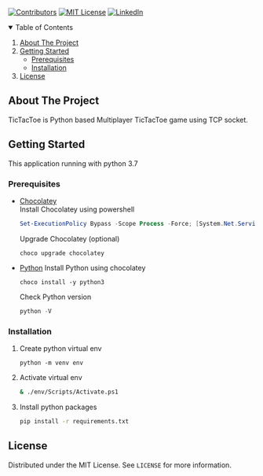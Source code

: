 
<!-- PROJECT SHIELDS -->
[![Contributors][contributors-shield]][contributors-url]
[![MIT License][license-shield]][license-url]
[![LinkedIn][linkedin-shield]][linkedin-url]



<!-- TABLE OF CONTENTS -->
<details open="open">
  <summary>Table of Contents</summary>
  <ol>
    <li>
      <a href="#about-the-project">About The Project</a>
    </li>
    <li>
      <a href="#getting-started">Getting Started</a>
      <ul>
        <li><a href="#prerequisites">Prerequisites</a></li>
        <li><a href="#installation">Installation</a></li>
      </ul>
    </li>
    <li><a href="#license">License</a></li>
  </ol>
</details>



<!-- ABOUT THE PROJECT -->
## About The Project

TicTacToe is Python based Multiplayer TicTacToe game using TCP socket.



<!-- GETTING STARTED -->
## Getting Started

This application running with python 3.7

### Prerequisites

* [Chocolatey](https://docs.chocolatey.org/en-us/choco/setup)  
  Install Chocolatey using powershell
    ```powershell
    Set-ExecutionPolicy Bypass -Scope Process -Force; [System.Net.ServicePointManager]::SecurityProtocol = [System.Net.ServicePointManager]::SecurityProtocol -bor 3072; iex ((New-Object System.Net.WebClient).DownloadString('https://chocolatey.org/install.ps1'))
    ```
  Upgrade Chocolatey (optional)
    ```
    choco upgrade chocolatey
    ```
* [Python](https://www.python.org/)
  Install Python using chocolatey
    ```chocolatey
    choco install -y python3
    ```
  Check Python version
    ```python
    python -V
    ```
### Installation

1. Create python virtual env
   ```
   python -m venv env
   ```
2. Activate virtual env
   ```sh
   & ./env/Scripts/Activate.ps1
   ```
3. Install python packages
   ```sh
   pip install -r requirements.txt
   ```



<!-- LICENSE -->
## License

Distributed under the MIT License. See `LICENSE` for more information.


<!-- MARKDOWN LINKS -->
[contributors-shield]: https://img.shields.io/github/contributors/frostygum/TicTacToe.svg?style=for-the-badge
[contributors-url]: https://github.com/frostygum/TicTacToe/graphs/contributors
[license-shield]: https://img.shields.io/github/license/frostygum/TicTacToe.svg?style=for-the-badge
[license-url]: https://github.com/frostygum/TicTacToe/blob/master/LICENSE.txt
[linkedin-shield]: https://img.shields.io/badge/-LinkedIn-black.svg?style=for-the-badge&logo=linkedin&colorB=555
[linkedin-url]: https://www.linkedin.com/in/juan-anthonius-005b04195/